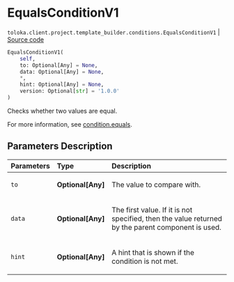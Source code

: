# EqualsConditionV1
`toloka.client.project.template_builder.conditions.EqualsConditionV1` | [Source code](https://github.com/Toloka/toloka-kit/blob/v1.2.3/src/client/project/template_builder/conditions.py#L130)

```python
EqualsConditionV1(
    self,
    to: Optional[Any] = None,
    data: Optional[Any] = None,
    *,
    hint: Optional[Any] = None,
    version: Optional[str] = '1.0.0'
)
```

Checks whether two values are equal.


For more information, see [condition.equals](https://toloka.ai/docs/template-builder/reference/condition.equals).

## Parameters Description

| Parameters | Type | Description |
| :----------| :----| :-----------|
`to`|**Optional\[Any\]**|<p>The value to compare with.</p>
`data`|**Optional\[Any\]**|<p>The first value. If it is not specified, then the value returned by the parent component is used.</p>
`hint`|**Optional\[Any\]**|<p>A hint that is shown if the condition is not met.</p>
